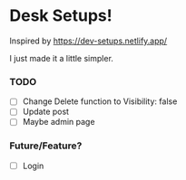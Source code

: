 # Desk Setups!

Inspired by https://dev-setups.netlify.app/

I just made it a little simpler.

### TODO

- [ ] Change Delete function to Visibility: false
- [ ] Update post
- [ ] Maybe admin page

### Future/Feature?

- [ ] Login
